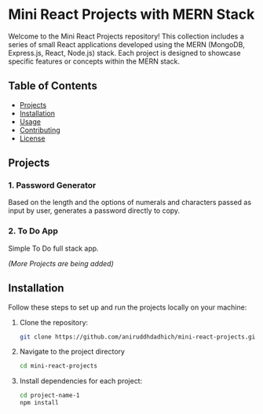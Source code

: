 # Mini React Projects with MERN Stack

Welcome to the Mini React Projects repository! This collection includes a series of small React applications developed using the MERN (MongoDB, Express.js, React, Node.js) stack. Each project is designed to showcase specific features or concepts within the MERN stack.

## Table of Contents

- [Projects](#projects)
- [Installation](#installation)
- [Usage](#usage)
- [Contributing](#contributing)
- [License](#license)

## Projects

### 1. Password Generator
Based on the length and the options of numerals and characters passed as input by user, generates a password directly to copy.

### 2. To Do App
Simple To Do full stack app.

_(More Projects are being added)_

## Installation

Follow these steps to set up and run the projects locally on your machine:

1. Clone the repository:

    ```bash
   git clone https://github.com/aniruddhdadhich/mini-react-projects.git
2. Navigate to the project directory
    ```bash
    cd mini-react-projects
3. Install dependencies for each project:
    ```bash
    cd project-name-1
    npm install

